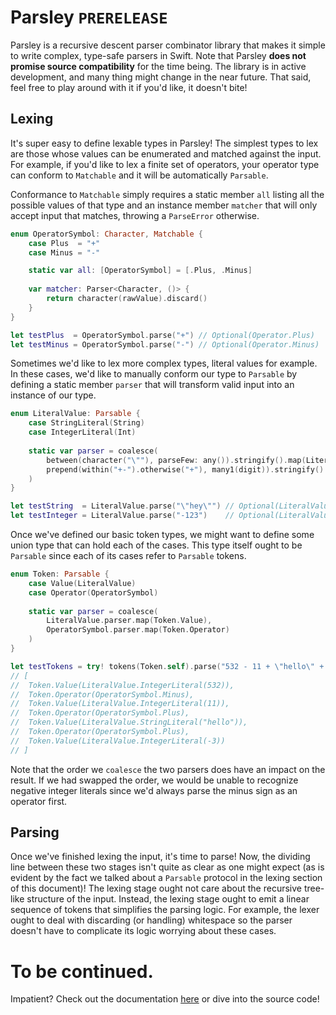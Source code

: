 # Parsley `PRERELEASE`

Parsley is a recursive descent parser combinator library that makes it simple to write complex, type-safe parsers in Swift. Note that Parsley **does not promise source compatibility** for the time being. The library is in active development, and many thing might change in the near future. That said, feel free to play around with it if you'd like, it doesn't bite!

## Lexing
It's super easy to define lexable types in Parsley! The simplest types to lex are those whose values can be enumerated and matched against the input. For example, if you'd like to lex a finite set of operators, your operator type can conform to `Matchable` and it will be automatically `Parsable`.

Conformance to `Matchable` simply requires a static member `all` listing all the possible values of that type and an instance member `matcher` that will only accept input that matches, throwing a `ParseError` otherwise.
```swift
enum OperatorSymbol: Character, Matchable {
    case Plus  = "+"
    case Minus = "-"

    static var all: [OperatorSymbol] = [.Plus, .Minus]
    
    var matcher: Parser<Character, ()> {
        return character(rawValue).discard()
    }
}

let testPlus  = OperatorSymbol.parse("+") // Optional(Operator.Plus)
let testMinus = OperatorSymbol.parse("-") // Optional(Operator.Minus)
```

Sometimes we'd like to lex more complex types, literal values for example. In these cases, we'd like to manually conform our type to `Parsable` by defining a static member `parser` that will transform valid input into an instance of our type.
```swift
enum LiteralValue: Parsable {
    case StringLiteral(String)
    case IntegerLiteral(Int)
    
    static var parser = coalesce(
        between(character("\""), parseFew: any()).stringify().map(LiteralValue.StringLiteral),
        prepend(within("+-").otherwise("+"), many1(digit)).stringify().map{ Int($0)! }.map(LiteralValue.IntegerLiteral)
    )
}

let testString  = LiteralValue.parse("\"hey\"") // Optional(LiteralValue.StringLiteral("hey"))
let testInteger = LiteralValue.parse("-123")    // Optional(LiteralValue.IntegerLiteral(-123))
```

Once we've defined our basic token types, we might want to define some union type that can hold each of the cases. This type itself ought to be `Parsable` since each of its cases refer to `Parsable` tokens.
```swift
enum Token: Parsable {
    case Value(LiteralValue)
    case Operator(OperatorSymbol)
   
    static var parser = coalesce(
        LiteralValue.parser.map(Token.Value),
        OperatorSymbol.parser.map(Token.Operator)
    )
}

let testTokens = try! tokens(Token.self).parse("532 - 11 + \"hello\" + -3")
// [
//  Token.Value(LiteralValue.IntegerLiteral(532)), 
//  Token.Operator(OperatorSymbol.Minus),
//  Token.Value(LiteralValue.IntegerLiteral(11)),
//  Token.Operator(OperatorSymbol.Plus),
//  Token.Value(LiteralValue.StringLiteral("hello")),
//  Token.Operator(OperatorSymbol.Plus),
//  Token.Value(LiteralValue.IntegerLiteral(-3))
// ]
```
Note that the order we `coalesce` the two parsers does have an impact on the result. If we had swapped the order, we would be unable to recognize negative integer literals since we'd always parse the minus sign as an operator first.

## Parsing
Once we've finished lexing the input, it's time to parse! Now, the dividing line between these two stages isn't quite as clear as one might expect (as is evident by the fact we talked about a `Parsable` protocol in the lexing section of this document)! The lexing stage ought not care about the recursive tree-like structure of the input. Instead, the lexing stage ought to emit a linear sequence of tokens that simplifies the parsing logic. For example, the lexer ought to deal with discarding (or handling) whitespace so the parser doesn't have to complicate its logic worrying about these cases.

# To be continued.

Impatient? Check out the documentation [here](http://jadengeller.github.io/Parsley/docs/index.html) or dive into the source code!
